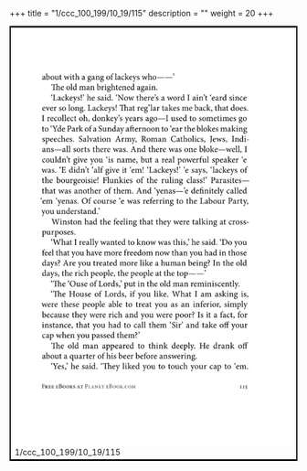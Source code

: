 +++
title = "1/ccc_100_199/10_19/115"
description = ""
weight = 20
+++

<table style="border:2px solid black;max-width:800px;max-height:800px;" 
><tr><td><img class="center-fit-jpg"
src="/jpg_/out_jpg_1984__115.jpg"  >1/ccc_100_199/10_19/115</img></td></tr></table>